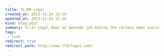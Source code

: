 ```yaml
---
title: TL;DR Legal
created_at: 2013-11-24 22:14
updated_at: 2013-11-24 22:14
kind: blog-post
summary: tl;dr Legal does an awesome job making the various open source licenses accessible understandable. 
tags: 
 - link
redirect: true
redirect_path: http://www.tldrlegal.com/
--- 
```


